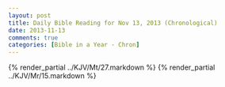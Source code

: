 ```yaml
---
layout: post
title: Daily Bible Reading for Nov 13, 2013 (Chronological)
date: 2013-11-13
comments: true
categories: [Bible in a Year - Chron]
---
```

{% render_partial ../KJV/Mt/27.markdown %}
{% render_partial ../KJV/Mr/15.markdown %}
